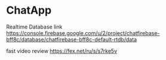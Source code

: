 # ChatApp

Realtime Database link https://console.firebase.google.com/u/2/project/chatfirebase-bff8c/database/chatfirebase-bff8c-default-rtdb/data

fast video review https://fex.net/ru/s/s7rke5v
